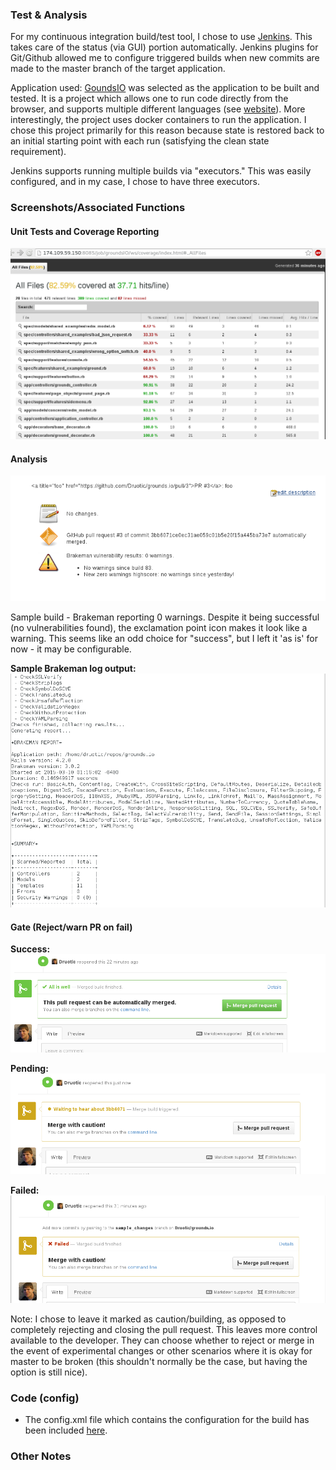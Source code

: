 ### Test & Analysis

For my continuous integration build/test tool, I chose to use [Jenkins](http://jenkins-ci.org/).  This takes care of the status
(via GUI) portion automatically.  Jenkins plugins for Git/Github allowed me to configure triggered 
builds when new commits are made to the master branch of the target application.

Application used: [GoundsIO](https://github.com/grounds/grounds.io) was selected as the application to
be built and tested.  It is a project which allows one to run code directly from the browser, and supports
multiple different languages (see [website](http://beta.42grounds.io/)).  More interestingly, the project
uses docker containers to run the application.  I chose this project primarily for this reason because
state is restored back to an initial starting point with each run (satisfying the clean state
requirement).

Jenkins supports running multiple builds via "executors."  This was easily configured, and in my case,
I chose to have three executors.

### Screenshots/Associated Functions

#### Unit Tests and Coverage Reporting

![Test Coverage](images/test_cov.png "Test Coverage")
  
#### Analysis

![Security Static Analysis - Brakeman](images/brakeman_results.png "Brakeman")

Sample build - Brakeman reporting 0 warnings.  Despite it being successful (no vulnerabilities found),
the exclamation point icon makes it look like a warning.  This seems like an odd choice for "success",
but I left it 'as is' for now - it may be configurable.

**Sample Brakeman log output:**
![Brakeman output](images/brakeman_running.png "Brakeman output")

#### Gate (Reject/warn PR on fail)

**Success:**
![Pull Request - Build Success](images/build_passed.png "Pull Request - Build Success")

**Pending:**
![Pull Request - Build Pending](images/build_pending.png "Pull Request - Build Pending")

**Failed:**
![Pull Request - Build Failed](images/build_fail.png "Pull Request - Build Failed")


Note: I chose to leave it marked as caution/building, as opposed to completely rejecting and 
closing the pull request.  This leaves more control available to the developer. They can
choose whether to reject or merge in the event of experimental changes or other scenarios
where it is okay for master to be broken (this shouldn't normally be the case, but having the option
is still nice).

### Code (config)

  - The config.xml file which contains the configuration for the build has been included [here](https://github.com/Druotic/devops-project/blob/milestone2/config.xml).

### Other Notes

